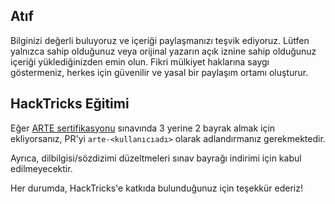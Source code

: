 ## Atıf
Bilginizi değerli buluyoruz ve içeriği paylaşmanızı teşvik ediyoruz. Lütfen yalnızca sahip olduğunuz veya orijinal yazarın açık iznine sahip olduğunuz içeriği yüklediğinizden emin olun. Fikri mülkiyet haklarına saygı göstermeniz, herkes için güvenilir ve yasal bir paylaşım ortamı oluşturur.

## HackTricks Eğitimi
Eğer [ARTE sertifikasyonu](https://training.hacktricks.xyz/courses/arte) sınavında 3 yerine 2 bayrak almak için ekliyorsanız, PR'yi `arte-<kullanıcıadı>` olarak adlandırmanız gerekmektedir.

Ayrıca, dilbilgisi/sözdizimi düzeltmeleri sınav bayrağı indirimi için kabul edilmeyecektir.

Her durumda, HackTricks'e katkıda bulunduğunuz için teşekkür ederiz!
